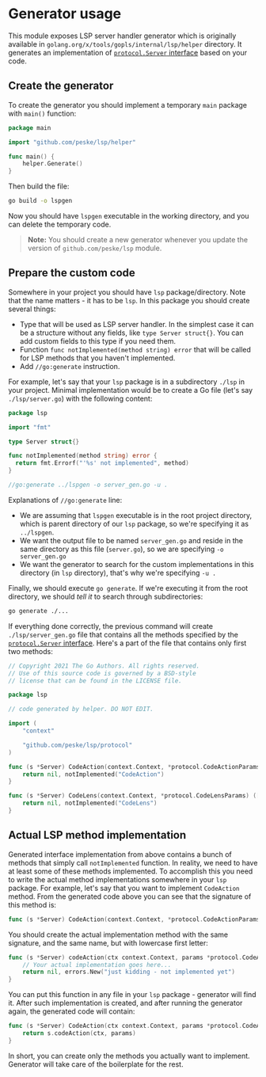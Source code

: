 # Generator usage

This module exposes LSP server handler generator which is originally available in
`golang.org/x/tools/gopls/internal/lsp/helper` directory. It generates an implementation of
[`protocol.Server` interface](../protocol/tsserver.go#L18) based on your code.

## Create the generator

To create the generator you should implement a temporary `main` package with `main()` function:

```go
package main

import "github.com/peske/lsp/helper"

func main() {
	helper.Generate()
}
```

Then build the file:

```bash
go build -o lspgen
```

Now you should have `lspgen` executable in the working directory, and you can delete the temporary code.

> **Note:** You should create a new generator whenever you update the version of `github.com/peske/lsp` module.

## Prepare the custom code

Somewhere in your project you should have `lsp` package/directory. Note that the name matters - it has to be `lsp`. In
this package you should create several things:

- Type that will be used as LSP server handler. In the simplest case it can be a structure without any fields, like
  `type Server struct{}`. You can add custom fields to this type if you need them.
- Function `func notImplemented(method string) error` that will be called for LSP methods that you haven't implemented.
- Add `//go:generate` instruction.

For example, let's say that your `lsp` package is in a subdirectory `./lsp` in your project. Minimal implementation
would be to create a Go file (let's say `./lsp/server.go`) with the following content:

```go
package lsp

import "fmt"

type Server struct{}

func notImplemented(method string) error {
  return fmt.Errorf("'%s' not implemented", method)
}

//go:generate ../lspgen -o server_gen.go -u .
```

Explanations of `//go:generate` line:

- We are assuming that `lspgen` executable is in the root project directory, which is parent directory of our `lsp`
  package, so we're specifying it as `../lspgen`.
- We want the output file to be named `server_gen.go` and reside in the same directory as this file (`server.go`), so we
  are specifying `-o server_gen.go`
- We want the generator to search for the custom implementations in this directory (in `lsp` directory), that's why
  we're specifying `-u .`

Finally, we should execute `go generate`. If we're executing it from the root directory, we should _tell it_ to search
through subdirectories:

```bash
go generate ./...
```

If everything done correctly, the previous command will create `./lsp/server_gen.go` file that contains all the methods
specified by the [`protocol.Server` interface](../protocol/tsserver.go#L18). Here's a part of the file that contains
only first two methods:

```go
// Copyright 2021 The Go Authors. All rights reserved.
// Use of this source code is governed by a BSD-style
// license that can be found in the LICENSE file.

package lsp

// code generated by helper. DO NOT EDIT.

import (
	"context"

	"github.com/peske/lsp/protocol"
)

func (s *Server) CodeAction(context.Context, *protocol.CodeActionParams) ([]protocol.CodeAction, error) {
	return nil, notImplemented("CodeAction")
}

func (s *Server) CodeLens(context.Context, *protocol.CodeLensParams) ([]protocol.CodeLens, error) {
	return nil, notImplemented("CodeLens")
}
```

## Actual LSP method implementation

Generated interface implementation from above contains a bunch of methods that simply call `notImplemented` function. In
reality, we need to have at least some of these methods implemented. To accomplish this you need to write the actual
method implementations somewhere in your `lsp` package. For example, let's say that you want to implement `CodeAction`
method. From the generated code above you can see that the signature of this method is:

```go
func (s *Server) CodeAction(context.Context, *protocol.CodeActionParams) ([]protocol.CodeAction, error)
```

You should create the actual implementation method with the same signature, and the same name, but with lowercase first
letter:

```go
func (s *Server) codeAction(ctx context.Context, params *protocol.CodeActionParams) ([]protocol.CodeAction, error) {
	// Your actual implementation goes here...
	return nil, errors.New("just kidding - not implemented yet")
}
```

You can put this function in any file in your `lsp` package - generator will find it. After such implementation is
created, and after running the generator again, the generated code will contain:

```go
func (s *Server) CodeAction(ctx context.Context, params *protocol.CodeActionParams) ([]protocol.CodeAction, error) {
	return s.codeAction(ctx, params)
}
```

In short, you can create only the methods you actually want to implement. Generator will take care of the boilerplate
for the rest.
